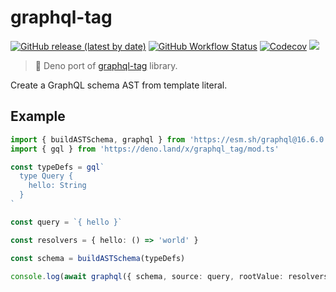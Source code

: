 # graphql-tag

[![GitHub release (latest by date)][releases]][releases-page] [![GitHub Workflow Status][gh-actions-img]][github-actions]
[![Codecov][codecov-badge]][codecov] [![][docs-badge]][docs]

> 🦕 Deno port of [graphql-tag](https://github.com/apollographql/graphql-tag) library.

Create a GraphQL schema AST from template literal.

## Example

```ts
import { buildASTSchema, graphql } from 'https://esm.sh/graphql@16.6.0'
import { gql } from 'https://deno.land/x/graphql_tag/mod.ts'

const typeDefs = gql`
  type Query {
    hello: String
  }
`

const query = `{ hello }`

const resolvers = { hello: () => 'world' }

const schema = buildASTSchema(typeDefs)

console.log(await graphql({ schema, source: query, rootValue: resolvers }))
```

[releases]: https://img.shields.io/github/v/release/deno-libs/graphql-tag?style=flat-square
[docs-badge]: https://img.shields.io/github/v/release/deno-libs/graphql-tag?color=yellow&label=Documentation&logo=deno&style=flat-square
[docs]: https://doc.deno.land/https/deno.land/x/graphql_tag/mod.ts
[releases-page]: https://github.com/deno-libs/graphql-tag/releases
[gh-actions-img]: https://img.shields.io/github/actions/workflow/status/deno-libs/graphql-tag/main.yml?branch=master&style=flat-square
[codecov]: https://codecov.io/gh/deno-libs/graphql_tag
[github-actions]: https://github.com/deno-libs/graphql-tag/actions
[codecov-badge]: https://img.shields.io/codecov/c/gh/deno-libs/graphql_tag?style=flat-square
